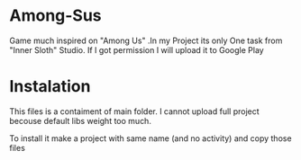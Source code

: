 # Among-Sus
Game much inspired on "Among Us" .In my Project its only One task from "Inner Sloth" Studio. If I got permission I will upload it to Google Play

# Instalation

This files is a contaiment of main folder. I cannot upload full project becouse default libs weight too much.

To install it make a project with same name (and no activity) and copy those files



